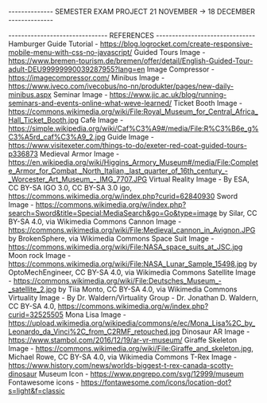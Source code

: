 -------------- SEMESTER EXAM PROJECT 21 NOVEMBER -> 18 DECEMBER --------------

------------------------------- REFERENCES -------------------------------
Hamburger Guide Tutorial - https://blog.logrocket.com/create-responsive-mobile-menu-with-css-no-javascript/
Guided Tours Image - https://www.bremen-tourism.de/bremen/offer/detail/English-Guided-Tour-adult-DEU99999990039287955?lang=en
Image Compressor - https://imagecompressor.com/
Minibus Image - https://www.iveco.com/ivecobus/no-nn/produkter/pages/new-daily-minibus.aspx
Seminar Image - https://www.jic.ac.uk/blog/running-seminars-and-events-online-what-weve-learned/
Ticket Booth Image - https://commons.wikimedia.org/wiki/File:Royal_Museum_for_Central_Africa_Hall_Ticket_Booth.jpg
Cafè Image - https://simple.wikipedia.org/wiki/Caf%C3%A9#/media/File:R%C3%B6e_g%C3%A5rd_caf%C3%A9_2.jpg
Guide Image - https://www.visitexeter.com/things-to-do/exeter-red-coat-guided-tours-p336873
Medieval Armor Image - https://en.wikipedia.org/wiki/Higgins_Armory_Museum#/media/File:Complete_Armor_for_Combat,_North_Italian,_last_quarter_of_16th_century_-_Worcester_Art_Museum_-_IMG_7707.JPG
Virtual Reality Image - By ESA, CC BY-SA IGO 3.0, CC BY-SA 3.0 igo, https://commons.wikimedia.org/w/index.php?curid=62840930
Sword Image - https://commons.wikimedia.org/w/index.php?search=Sword&title=Special:MediaSearch&go=Go&type=image by Silar, CC BY-SA 4.0, via Wikimedia Commons
Cannon Image - https://commons.wikimedia.org/wiki/File:Medieval_cannon_in_Avignon.JPG by BrokenSphere, via Wikimedia Commons
Space Suit Image - https://commons.wikimedia.org/wiki/File:NASA_space_suits_at_JSC.jpg
Moon rock Image - https://commons.wikimedia.org/wiki/File:NASA_Lunar_Sample_15498.jpg by OptoMechEngineer, CC BY-SA 4.0, via Wikimedia Commons
Satellite Image - https://commons.wikimedia.org/wiki/File:Deutsches_Museum_-_satellite_2.jpg by Tiia Monto, CC BY-SA 4.0, via Wikimedia Commons 
Virtuality Image - By Dr. Waldern/Virtuality Group - Dr. Jonathan D. Waldern, CC BY-SA 4.0, https://commons.wikimedia.org/w/index.php?curid=32525505
Mona Lisa Image - https://upload.wikimedia.org/wikipedia/commons/e/ec/Mona_Lisa%2C_by_Leonardo_da_Vinci%2C_from_C2RMF_retouched.jpg
Dinosaur AR Image - https://www.stambol.com/2016/12/19/ar-vr-museum/
Giraffe Skeleton Image - https://commons.wikimedia.org/wiki/File:Giraffe_and_skeleton.jpg, Michael Rowe, CC BY-SA 4.0, via Wikimedia Commons
T-Rex Image - https://www.history.com/news/worlds-biggest-t-rex-canada-scotty-dinosaur
Museum Icon - https://www.pngrepo.com/svg/12999/museum
Fontawesome icons - https://fontawesome.com/icons/location-dot?s=light&f=classic